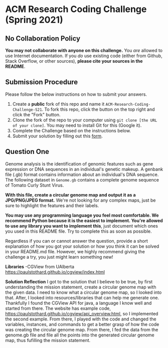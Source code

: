 # ACM Research Coding Challenge (Spring 2021)

## No Collaboration Policy

**You may not collaborate with anyone on this challenge.** You _are_ allowed to use Internet documentation. If you _do_ use existing code (either from Github, Stack Overflow, or other sources), **please cite your sources in the README**.

## Submission Procedure

Please follow the below instructions on how to submit your answers.

1. Create a **public** fork of this repo and name it `ACM-Research-Coding-Challenge-S21`. To fork this repo, click the button on the top right and click the "Fork" button.
2. Clone the fork of the repo to your computer using `git clone [the URL of your clone]`. You may need to install Git for this (Google it).
3. Complete the Challenge based on the instructions below.
4. Submit your solution by filling out this [form](https://acmutd.typeform.com/to/uqAJNXUe).

## Question One

Genome analysis is the identification of genomic features such as gene expression or DNA sequences in an individual's genetic makeup. A genbank file (.gb) format contains information about an individual's DNA sequence. The following dataset in `Genome.gb` contains a complete genome sequence of Tomato Curly Stunt Virus. 

**With this file, create a circular genome map and output it as a JPG/PNG/JPEG format.** We're not looking for any complex maps, just be sure to highlight the features and their labels.

**You may use any programming language you feel most comfortable. We recommend Python because it is the easiest to implement. You're allowed to use any library you want to implement this**, just document which ones you used in this README file. Try to complete this as soon as possible.

Regardless if you can or cannot answer the question, provide a short explanation of how you got your solution or how you think it can be solved in your README.md file. However, we highly recommend giving the challenge a try, you just might learn something new!

**Libraries**
-CGView from UAlberta https://paulstothard.github.io/cgview/index.html 

**Solution Reflection**
I got to the solution that I believe to be true, by first understanding the mission statement, create a circular genome map with the given data. I need to know what a circular genome map, so I looked into that. After, I looked into resources/libraries that can help me generate one. Thankfully I found the CGView API for java, a language I know well and started from there. The website has example code, https://paulstothard.github.io/cgview/api_overview.html, so I implemented the second example. From there, I played with the code and changed the variables, instances, and commands to get a better grasp of how the code was creating the circular genome map. From there, I fed the data from the genome.gb file and file all the points into the generated circular genome map, thus fufilling the mission statement.

